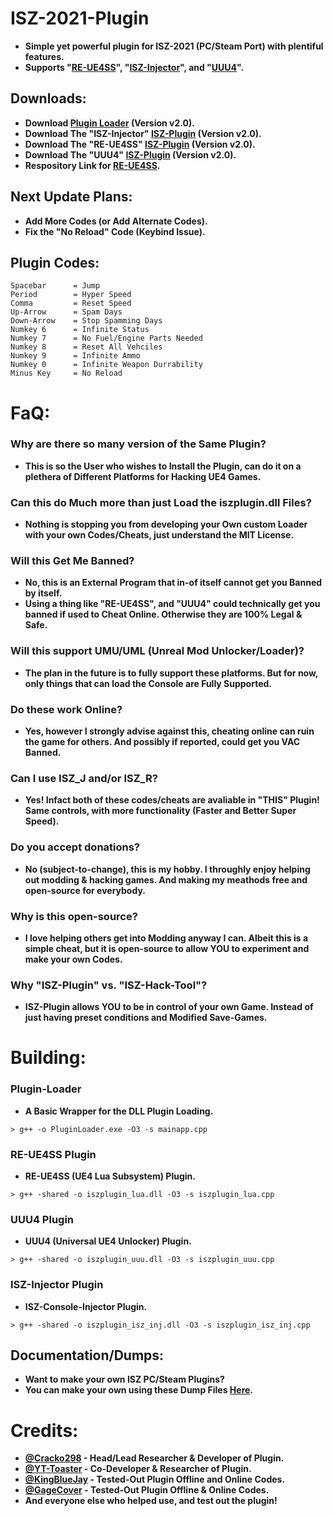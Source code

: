 # ISZ-2021-Plugin
- **Simple yet powerful plugin for ISZ-2021 (PC/Steam Port) with plentiful features.**
- **Supports "[RE-UE4SS](https://github.com/UE4SS-RE/RE-UE4SS)", "[ISZ-Injector](https://github.com/ISZ-Hacker-Organization/ISZ-VS-Injector)", and "[UUU4](https://framedsc.com/GeneralGuides/universal_ue4_consoleunlocker.htm)".**

## Downloads:
- **Download [Plugin Loader](https://github.com/Cracko298/ISZ-2021-Plugin/releases/download/v2/PluginLoader.exe) (Version v2.0).**
- **Download The "ISZ-Injector" [ISZ-Plugin](https://github.com/Cracko298/ISZ-2021-Plugin/releases/download/v2/iszplugin_isz_inj.dll) (Version v2.0).**
- **Download The "RE-UE4SS" [ISZ-Plugin](https://github.com/Cracko298/ISZ-2021-Plugin/releases/download/v2/iszplugin_lua.dll) (Version v2.0).**
- **Download The "UUU4" [ISZ-Plugin](https://github.com/Cracko298/ISZ-2021-Plugin/releases/download/v2/iszplugin_uuu.dll) (Version v2.0).**
- **Respository Link for [RE-UE4SS](https://github.com/UE4SS-RE/RE-UE4SS).**

## Next Update Plans:
- **Add More Codes (or Add Alternate Codes).**
- **Fix the "No Reload" Code (Keybind Issue).**

## Plugin Codes:
```
Spacebar      = Jump
Period        = Hyper Speed
Comma         = Reset Speed
Up-Arrow      = Spam Days
Down-Arrow    = Stop Spamming Days
Numkey 6      = Infinite Status
Numkey 7      = No Fuel/Engine Parts Needed
Numkey 8      = Reset All Vehciles
Numkey 9      = Infinite Ammo
Numkey 0      = Infinite Weapon Durrability
Minus Key     = No Reload
```

# FaQ:
### Why are there so many version of the Same Plugin?
- **This is so the User who wishes to Install the Plugin, can do it on a plethera of Different Platforms for Hacking UE4 Games.**

### Can this do Much more than just Load the iszplugin.dll Files?
- **Nothing is stopping you from developing your Own custom Loader with your own Codes/Cheats, just understand the MIT License.**

### Will this Get Me Banned?
- **No, this is an External Program that in-of itself cannot get you Banned by itself.**
- **Using a thing like "RE-UE4SS", and "UUU4" could technically get you banned if used to Cheat Online. Otherwise they are 100% Legal & Safe.**

### Will this support UMU/UML (Unreal Mod Unlocker/Loader)?
- **The plan in the future is to fully support these platforms. But for now, only things that can load the Console are Fully Supported.**

### Do these work Online?
- **Yes, however I strongly advise against this, cheating online can ruin the game for others. And possibly if reported, could get you VAC Banned.**

### Can I use ISZ_J and/or ISZ_R?
- **Yes! Infact both of these codes/cheats are avaliable in "THIS" Plugin! Same controls, with more functionality (Faster and Better Super Speed).**

### Do you accept donations?
- **No (subject-to-change), this is my hobby. I throughly enjoy helping out modding & hacking games. And making my meathods free and open-source for everybody.**

### Why is this open-source?
- **I love helping others get into Modding anyway I can. Albeit this is a simple cheat, but it is open-source to allow YOU to experiment and make your own Codes.**

### Why "ISZ-Plugin" vs. "ISZ-Hack-Tool"?
- **ISZ-Plugin allows YOU to be in control of your own Game. Instead of just having preset conditions and Modified Save-Games.**

# Building:

### Plugin-Loader
- **A Basic Wrapper for the DLL Plugin Loading.**
```
> g++ -o PluginLoader.exe -O3 -s mainapp.cpp
```
### RE-UE4SS Plugin
- **RE-UE4SS (UE4 Lua Subsystem) Plugin.**
```
> g++ -shared -o iszplugin_lua.dll -O3 -s iszplugin_lua.cpp
```
### UUU4 Plugin
- **UUU4 (Universal UE4 Unlocker) Plugin.**
```
> g++ -shared -o iszplugin_uuu.dll -O3 -s iszplugin_uuu.cpp
```
### ISZ-Injector Plugin
- **ISZ-Console-Injector Plugin.**
```
> g++ -shared -o iszplugin_isz_inj.dll -O3 -s iszplugin_isz_inj.cpp
```

## Documentation/Dumps:
- **Want to make your own ISZ PC/Steam Plugins?**
- **You can make your own using these Dump Files [Here](https://github.com/Cracko298/ISZ-Cheat-Sheet).**

# Credits:
- **[@Cracko298](https://github.com/Cracko298) - Head/Lead Researcher & Developer of Plugin.**
- **[@YT-Toaster](https://github.com/YT-Toaster) - Co-Developer & Researcher of Plugin.**
- **[@KingBlueJay](https://github.com/Kingbluejay) - Tested-Out Plugin Offline and Online Codes.**
- **[@GageCover](https://github.com/gagec0420) - Tested-Out Plugin Offline & Online Codes.**
- **And everyone else who helped use, and test out the plugin!**
